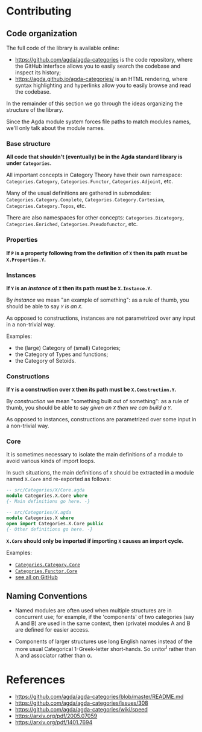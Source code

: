 # Contributing


## Code organization

The full code of the library is available online:
* https://github.com/agda/agda-categories is the code repository, where the GitHub interface allows you to easily search the codebase and inspect its history;
* https://agda.github.io/agda-categories/ is an HTML rendering, where syntax highlighting and hyperlinks allow you to easily browse and read the codebase.

In the remainder of this section we go through the ideas organizing the structure of the library.

Since the Agda module system forces file paths to match modules names, we'll only talk about the module names.


### Base structure

**All code that shouldn't (eventually) be in the Agda standard library is under `Categories`.**

All important concepts in Category Theory have their own namespace: `Categories.Category`, `Categories.Functor`, `Categories.Adjoint`, etc.

Many of the usual definitions are gathered in submodules: `Categories.Category.Complete`, `Categories.Category.Cartesian`, `Categories.Category.Topos`, etc.

There are also namespaces for other concepts: `Categories.Bicategory`, `Categories.Enriched`, `Categories.Pseudofunctor`, etc.


### Properties

**If `P` is a property following from the definition of `X` then its path must be `X.Properties.Y`.**


### Instances

**If `Y` is an _instance_ of `X` then its path must be `X.Instance.Y`.**

By _instance_ we mean "an example of something": as a rule of thumb, you should be able to say _`Y` is an `X`_.

As opposed to constructions, instances are not parametrized over any input in a non-trivial way.

Examples:
* the (large) Category of (small) Categories;
* the Category of Types and functions;
* the Category of Setoids.


### Constructions

**If `Y` is a construction over `X` then its path must be `X.Construction.Y`.**

By _construction_ we mean "something built out of something": as a rule of thumb, you should be able to say _given an `X` then we can build a `Y`_.

As opposed to instances, constructions are parametrized over some input in a non-trivial way.


### Core

It is sometimes necessary to isolate the main definitions of a module to avoid various kinds of import loops.

In such situations, the main definitions of `X` should be extracted in a module named `X.Core` and re-exported as follows:
```agda
-- src/Categories/X/Core.agda
module Categories.X.Core where
{- Main definitions go here. -}
```
```agda
-- src/Categories/X.agda
module Categories.X where
open import Categories.X.Core public
{- Other definitions go here. -}
```
**`X.Core` should only be imported if importing `X` causes an import cycle.**

Examples:
* [`Categories.Category.Core`](https://agda.github.io/agda-categories/Categories.Category.Core.html)
* [`Categories.Functor.Core`](https://agda.github.io/agda-categories/Categories.Functor.Core.html)
* [see all on GitHub](https://github.com/search?type=code&q=repo%3Aagda%2Fagda-categories+path%3Asrc%2F**%2FCore.agda)


## Naming Conventions

- Named modules are often used when multiple structures are in concurrent use; for example,
  if the 'components' of two categories (say A and B) are used in the same context, then
  (private) modules A and B are defined for easier access.

- Components of larger structures use long English names instead of the more usual
  Categorical 1-Greek-letter short-hands.  So unitor<sup>l</sup> rather than
  &lambda; and associator rather than &alpha;.


# References

* https://github.com/agda/agda-categories/blob/master/README.md
* https://github.com/agda/agda-categories/issues/308
* https://github.com/agda/agda-categories/wiki/speed
* https://arxiv.org/pdf/2005.07059
* https://arxiv.org/pdf/1401.7694

